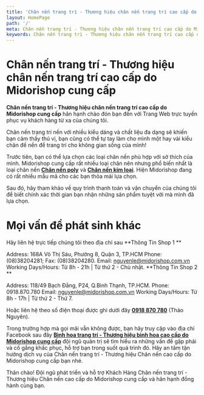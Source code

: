 ```yaml
---
title: 'Chân nến trang trí - Thương hiệu chân nến trang trí cao cấp do Midorishop cung cấp'
layout: HomePage
path: '/'
meta: Chân nến trang trí - Thương hiệu chân nến trang trí cao cấp do Midorishop cung cấp
keywords: Chân nến trang trí - Thương hiệu chân nến trang trí cao cấp do Midorishop cung cấp
---
```



# Chân nến trang trí - Thương hiệu chân nến trang trí cao cấp do Midorishop cung cấp

**Chân nến trang trí - Thương hiệu chân nến trang trí cao cấp do Midorishop cung cấp** hân hạnh chào đón bạn đến với Trang Web trực tuyến phục vụ khách hàng từ xa của chúng tôi.

Chân nến trang trí nến với nhiều kiểu dáng và chất liệu đa dạng sẽ khiến bạn cảm thấy thú vị, bạn cũng có thể tự tay làm cho mình một hay vài kiểu chân đế nến để trang trí cho không gian sống của mình!

Trước tiên, bạn có thể lựa chọn các loại chân nến phù hợp với sở thích của mình. Midorishop cung cấp rất nhiều loại chân nên nhưng phổ biến nhất là loại chân nến [**Chân nến poly**](/artists/) và [**Chân nến kim loại**](/releases/). Hiện Midorishop đang có rất nhiều mẫu mã cho các bạn thỏa mái lựa chọn.

Sau đó, hãy tham khảo về quy trình thanh toán và vận chuyển của chúng tôi để biết chính xác thời gian bạn nhận những sản phẩm tuyệt vời mà mình đã lựa chọn.


# Mọi vấn đề phát sinh khác

Hãy liên hệ trực tiếp chúng tôi theo địa chỉ sau
**Thông Tin Shop 1 **

 Address: 168A Võ Thị Sáu, Phường 8, Quận 3, TP.HCM
 Phone: (08)38204281; Fax: (08)38204280.
 Email: nguyenle@midorishop.com.vn
 Working Days/Hours: Từ 8h - 21h | Từ thứ 2 - Chủ nhật. 
 **Thông Tin Shop 2 **
 
 Address: 118/49 Bạch Đằng, P24, Q.Bình Thạnh, TP.HCM.
 Phone: 0918.870.780
 Email: nguyenle@midorishop.com.vn
 Working Days/Hours: Từ 8h - 17h | Từ thứ 2 - Thứ 7.
 
Hoặc liên hệ theo số điện thoại được ghi dưới đây [**0918 870 780**](tel:+84918870780) (Thảo Nguyên). 

Trong trường hợp mà gọi mãi vẫn không được, bạn hãy truy cập vào địa chỉ Facebook sau đây [**Bình hoa trang trí - Thương hiệu bình hoa cao cấp do Midorishop cung cấp**](https://www.facebook.com/dotrangtricuoi) đội ngũ quản trị sẽ tìm hiểu ra những vấn đề gặp phải và cố gắng khắc phục, hỗ trợ bạn trong suốt quá trình đó. Hãy an tâm tận hưởng dịch vụ của Chân nến trang trí - Thương hiệu Chân nến cao cấp do Midorishop cung cấp bạn nhé.

Thân chào!
Đội ngũ phát triển và hỗ trợ Khách Hàng
Chân nến trang trí - Thương hiệu Chân nến cao cấp do Midorishop cung cấp và hân hạnh đồng hành cùng bạn.
